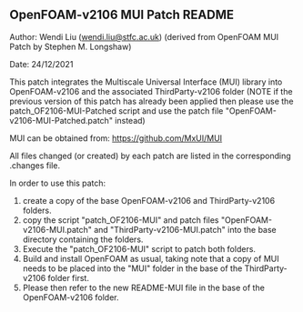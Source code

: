 ##  OpenFOAM-v2106 MUI Patch README

Author: Wendi Liu (wendi.liu@stfc.ac.uk) (derived from OpenFOAM MUI Patch by Stephen M. Longshaw)

Date: 24/12/2021

This patch integrates the Multiscale Universal Interface (MUI) library 
into OpenFOAM-v2106 and the associated ThirdParty-v2106 folder (NOTE if the 
previous version of this patch has already been applied then please use
the patch_OF2106-MUI-Patched script and use the patch file 
"OpenFOAM-v2106-MUI-Patched.patch" instead) 

MUI can be obtained from: https://github.com/MxUI/MUI

All files changed (or created) by each patch are listed in the 
corresponding .changes file.

In order to use this patch: 

1. create a copy of the base OpenFOAM-v2106 and ThirdParty-v2106 folders.
2. copy the script "patch_OF2106-MUI" and patch files "OpenFOAM-v2106-MUI.patch" 
   and "ThirdParty-v2106-MUI.patch" into the base directory containing the folders.
3. Execute the "patch_OF2106-MUI" script to patch both folders.
4. Build and install OpenFOAM as usual, taking note that a copy of MUI needs to 
   be placed into the "MUI" folder in the base of the ThirdParty-v2106 folder first.
5. Please then refer to the new README-MUI file in the base of the OpenFOAM-v2106 folder.
